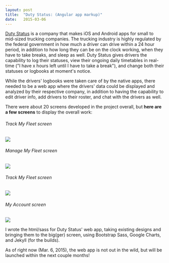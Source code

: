 ```yaml
---
layout: post
title:  "Duty Status: (Angular app markup)"
date:   2015-03-06
---
```


[Duty Status](http://www.dutystatus.com/) is a company that makes iOS and Android apps for small to mid-sized trucking companies. The trucking industry is highly regulated by the federal government in how much a driver can drive within a 24 hour period, in addition to how long they can be on the clock working, when they have to take breaks, and sleep as well. Duty Status gives drivers the capability to log their statuses, view their ongoing daily timetables in real-time ("I have x hours left until I have to take a break"), and change both their statuses or logbooks at moment's notice.

While the drivers' logbooks were taken care of by the native apps, there needed to be a web app where the drivers' data could be displayed and analyzed by their respective company, in addition to having the capability to edit driver info, add drivers to their roster, and chat with the drivers as well.

There were about 20 screens developed in the project overall, but **here are a few screens** to display the overall work:

###### Track My Fleet screen
<a href="{{ site.baseurl }}/assets/img/duty-status/track-my-fleet.png"><img src="{{ site.baseurl }}/assets/img/duty-status/track-my-fleet.png"></a>

###### Manage My Fleet screen
<a href="{{ site.baseurl }}/assets/img/duty-status/manage-my-fleet.png"><img src="{{ site.baseurl }}/assets/img/duty-status/manage-my-fleet.png"></a>

###### Track My Fleet screen
<a href="{{ site.baseurl }}/assets/img/duty-status/my-fleet-logs.png"><img src="{{ site.baseurl }}/assets/img/duty-status/my-fleet-logs.png"></a>

###### My Account screen
<a href="{{ site.baseurl }}/assets/img/duty-status/my-account.png"><img src="{{ site.baseurl }}/assets/img/duty-status/my-account.png"></a>

I wrote the html/sass for Duty Status' web app, taking existing designs and bringing them to the big(ger) screen, using Bootstrap Sass, Google Charts, and Jekyll (for the builds).

As of right now (Mar. 6, 2015), the web app is not out in the wild, but will be launched within the next couple months!
